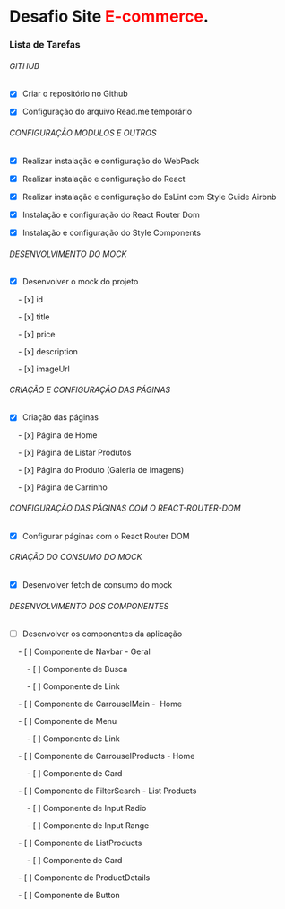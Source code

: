 # <b>Desafio Site <span style="color:red">E-commerce</span></b>.

### Lista de Tarefas

###### GITHUB

- [x] Criar o repositório no Github

- [x] Configuração do arquivo Read.me temporário

  

###### CONFIGURAÇÃO MODULOS E OUTROS

- [x] Realizar instalação e configuração do WebPack

- [x] Realizar instalação e configuração do React

- [x] Realizar instalação e configuração do EsLint com Style Guide Airbnb

- [x] Instalação e configuração do React Router Dom

- [x] Instalação e configuração do Style Components

  
  

###### DESENVOLVIMENTO DO MOCK

- [x] Desenvolver o mock do projeto

    - [x] id

    - [x] title

    - [x] price

    - [x] description

    - [x] imageUrl

  
  
  

###### CRIAÇÃO E CONFIGURAÇÃO DAS PÁGINAS

- [x] Criação das páginas

    - [x] Página de Home

    - [x] Página de Listar Produtos

    - [x] Página do Produto (Galeria de Imagens)

    - [x] Página de Carrinho

  
  
  

###### CONFIGURAÇÃO DAS PÁGINAS COM O REACT-ROUTER-DOM

- [x] Configurar páginas com o React Router DOM

  
  
  

###### CRIAÇÃO DO CONSUMO DO MOCK

- [x] Desenvolver fetch de consumo do mock

  
  
  

###### DESENVOLVIMENTO DOS COMPONENTES

- [ ] Desenvolver os componentes da aplicação

    - [ ] Componente de Navbar - Geral

        - [ ] Componente de Busca

        - [ ] Componente de Link

    - [ ] Componente de CarrouselMain -  Home

    - [ ] Componente de Menu

        - [ ] Componente de Link

    - [ ] Componente de CarrouselProducts - Home

        - [ ] Componente de Card

    - [ ] Componente de FilterSearch - List Products

        - [ ] Componente de Input Radio

        - [ ] Componente de Input Range

    - [ ] Componente de ListProducts

        - [ ] Componente de Card

    - [ ] Componente de ProductDetails

    - [ ] Componente de Button